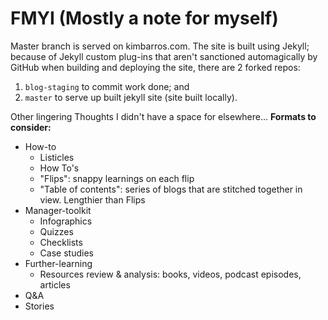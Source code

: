 # FMYI (Mostly a note for myself)
Master branch is served on kimbarros.com. The site is built using Jekyll; because of Jekyll custom plug-ins that aren't sanctioned automagically by GitHub when building and deploying the site, there are 2 forked repos:
1. `blog-staging` to commit work done; and
2. `master` to serve up built jekyll site (site built locally).

Other lingering Thoughts I didn't have a space for elsewhere...
**Formats to consider:**
- How-to
  - Listicles
  - How To's
  - "Flips": snappy learnings on each flip
  - "Table of contents": series of blogs that are stitched together in view. Lengthier than Flips
- Manager-toolkit
  - Infographics
  - Quizzes
  - Checklists
  - Case studies
- Further-learning
  - Resources review & analysis: books, videos, podcast episodes, articles
- Q&A
- Stories
